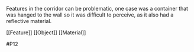 Features in the corridor can be problematic, one case was a container that was hanged to the wall so it was difficult to perceive, as it also had a reflective material.

[[Feature]]
[[Object]]
[[Material]]

#P12 